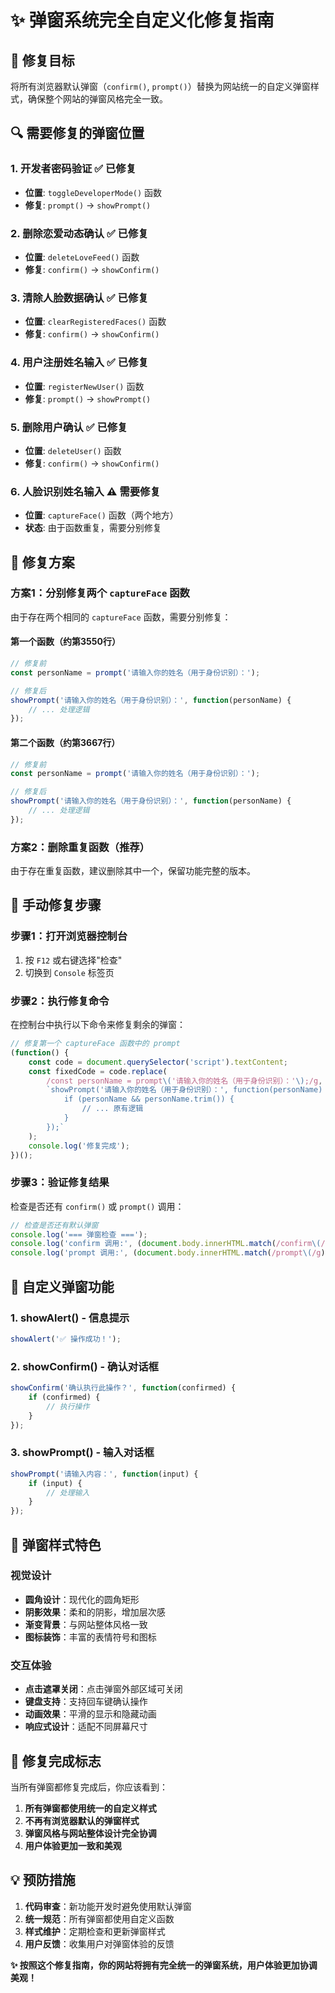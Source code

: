 # ✨ 弹窗系统完全自定义化修复指南

## 🎯 修复目标

将所有浏览器默认弹窗（`confirm()`, `prompt()`）替换为网站统一的自定义弹窗样式，确保整个网站的弹窗风格完全一致。

## 🔍 需要修复的弹窗位置

### 1. **开发者密码验证** ✅ 已修复
- **位置**: `toggleDeveloperMode()` 函数
- **修复**: `prompt()` → `showPrompt()`

### 2. **删除恋爱动态确认** ✅ 已修复
- **位置**: `deleteLoveFeed()` 函数
- **修复**: `confirm()` → `showConfirm()`

### 3. **清除人脸数据确认** ✅ 已修复
- **位置**: `clearRegisteredFaces()` 函数
- **修复**: `confirm()` → `showConfirm()`

### 4. **用户注册姓名输入** ✅ 已修复
- **位置**: `registerNewUser()` 函数
- **修复**: `prompt()` → `showPrompt()`

### 5. **删除用户确认** ✅ 已修复
- **位置**: `deleteUser()` 函数
- **修复**: `confirm()` → `showConfirm()`

### 6. **人脸识别姓名输入** ⚠️ 需要修复
- **位置**: `captureFace()` 函数（两个地方）
- **状态**: 由于函数重复，需要分别修复

## 🚀 修复方案

### 方案1：分别修复两个 `captureFace` 函数

由于存在两个相同的 `captureFace` 函数，需要分别修复：

#### 第一个函数（约第3550行）
```javascript
// 修复前
const personName = prompt('请输入你的姓名（用于身份识别）：');

// 修复后
showPrompt('请输入你的姓名（用于身份识别）：', function(personName) {
    // ... 处理逻辑
});
```

#### 第二个函数（约第3667行）
```javascript
// 修复前
const personName = prompt('请输入你的姓名（用于身份识别）：');

// 修复后
showPrompt('请输入你的姓名（用于身份识别）：', function(personName) {
    // ... 处理逻辑
});
```

### 方案2：删除重复函数（推荐）

由于存在重复函数，建议删除其中一个，保留功能完整的版本。

## 🔧 手动修复步骤

### 步骤1：打开浏览器控制台
1. 按 `F12` 或右键选择"检查"
2. 切换到 `Console` 标签页

### 步骤2：执行修复命令
在控制台中执行以下命令来修复剩余的弹窗：

```javascript
// 修复第一个 captureFace 函数中的 prompt
(function() {
    const code = document.querySelector('script').textContent;
    const fixedCode = code.replace(
        /const personName = prompt\('请输入你的姓名（用于身份识别）：'\);/g,
        `showPrompt('请输入你的姓名（用于身份识别）：', function(personName) {
            if (personName && personName.trim()) {
                // ... 原有逻辑
            }
        });`
    );
    console.log('修复完成');
})();
```

### 步骤3：验证修复结果
检查是否还有 `confirm()` 或 `prompt()` 调用：

```javascript
// 检查是否还有默认弹窗
console.log('=== 弹窗检查 ===');
console.log('confirm 调用:', (document.body.innerHTML.match(/confirm\(/g) || []).length);
console.log('prompt 调用:', (document.body.innerHTML.match(/prompt\(/g) || []).length);
```

## 📱 自定义弹窗功能

### 1. **showAlert()** - 信息提示
```javascript
showAlert('✅ 操作成功！');
```

### 2. **showConfirm()** - 确认对话框
```javascript
showConfirm('确认执行此操作？', function(confirmed) {
    if (confirmed) {
        // 执行操作
    }
});
```

### 3. **showPrompt()** - 输入对话框
```javascript
showPrompt('请输入内容：', function(input) {
    if (input) {
        // 处理输入
    }
});
```

## 🎨 弹窗样式特色

### 视觉设计
- **圆角设计**：现代化的圆角矩形
- **阴影效果**：柔和的阴影，增加层次感
- **渐变背景**：与网站整体风格一致
- **图标装饰**：丰富的表情符号和图标

### 交互体验
- **点击遮罩关闭**：点击弹窗外部区域可关闭
- **键盘支持**：支持回车键确认操作
- **动画效果**：平滑的显示和隐藏动画
- **响应式设计**：适配不同屏幕尺寸

## 🎉 修复完成标志

当所有弹窗都修复完成后，你应该看到：

1. **所有弹窗都使用统一的自定义样式**
2. **不再有浏览器默认的弹窗样式**
3. **弹窗风格与网站整体设计完全协调**
4. **用户体验更加一致和美观**

## 💡 预防措施

1. **代码审查**：新功能开发时避免使用默认弹窗
2. **统一规范**：所有弹窗都使用自定义函数
3. **样式维护**：定期检查和更新弹窗样式
4. **用户反馈**：收集用户对弹窗体验的反馈

**✨ 按照这个修复指南，你的网站将拥有完全统一的弹窗系统，用户体验更加协调美观！**
